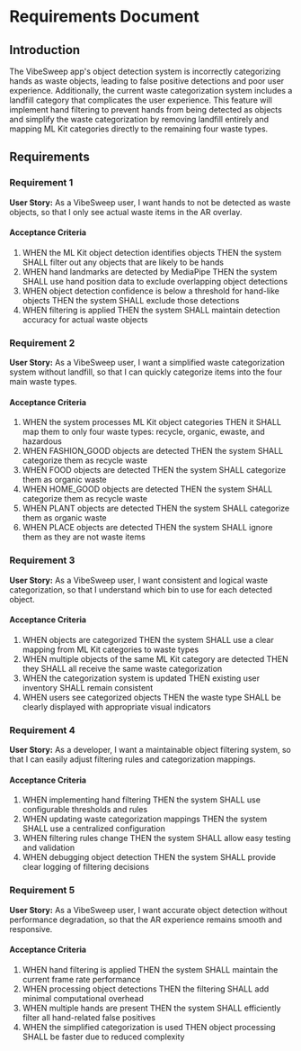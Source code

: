 # Requirements Document

## Introduction

The VibeSweep app's object detection system is incorrectly categorizing hands as waste objects, leading to false positive detections and poor user experience. Additionally, the current waste categorization system includes a landfill category that complicates the user experience. This feature will implement hand filtering to prevent hands from being detected as objects and simplify the waste categorization by removing landfill entirely and mapping ML Kit categories directly to the remaining four waste types.

## Requirements

### Requirement 1

**User Story:** As a VibeSweep user, I want hands to not be detected as waste objects, so that I only see actual waste items in the AR overlay.

#### Acceptance Criteria

1. WHEN the ML Kit object detection identifies objects THEN the system SHALL filter out any objects that are likely to be hands
2. WHEN hand landmarks are detected by MediaPipe THEN the system SHALL use hand position data to exclude overlapping object detections
3. WHEN object detection confidence is below a threshold for hand-like objects THEN the system SHALL exclude those detections
4. WHEN filtering is applied THEN the system SHALL maintain detection accuracy for actual waste objects

### Requirement 2

**User Story:** As a VibeSweep user, I want a simplified waste categorization system without landfill, so that I can quickly categorize items into the four main waste types.

#### Acceptance Criteria

1. WHEN the system processes ML Kit object categories THEN it SHALL map them to only four waste types: recycle, organic, ewaste, and hazardous
2. WHEN FASHION_GOOD objects are detected THEN the system SHALL categorize them as recycle waste
3. WHEN FOOD objects are detected THEN the system SHALL categorize them as organic waste
4. WHEN HOME_GOOD objects are detected THEN the system SHALL categorize them as recycle waste
5. WHEN PLANT objects are detected THEN the system SHALL categorize them as organic waste
6. WHEN PLACE objects are detected THEN the system SHALL ignore them as they are not waste items

### Requirement 3

**User Story:** As a VibeSweep user, I want consistent and logical waste categorization, so that I understand which bin to use for each detected object.

#### Acceptance Criteria

1. WHEN objects are categorized THEN the system SHALL use a clear mapping from ML Kit categories to waste types
2. WHEN multiple objects of the same ML Kit category are detected THEN they SHALL all receive the same waste categorization
3. WHEN the categorization system is updated THEN existing user inventory SHALL remain consistent
4. WHEN users see categorized objects THEN the waste type SHALL be clearly displayed with appropriate visual indicators

### Requirement 4

**User Story:** As a developer, I want a maintainable object filtering system, so that I can easily adjust filtering rules and categorization mappings.

#### Acceptance Criteria

1. WHEN implementing hand filtering THEN the system SHALL use configurable thresholds and rules
2. WHEN updating waste categorization mappings THEN the system SHALL use a centralized configuration
3. WHEN filtering rules change THEN the system SHALL allow easy testing and validation
4. WHEN debugging object detection THEN the system SHALL provide clear logging of filtering decisions

### Requirement 5

**User Story:** As a VibeSweep user, I want accurate object detection without performance degradation, so that the AR experience remains smooth and responsive.

#### Acceptance Criteria

1. WHEN hand filtering is applied THEN the system SHALL maintain the current frame rate performance
2. WHEN processing object detections THEN the filtering SHALL add minimal computational overhead
3. WHEN multiple hands are present THEN the system SHALL efficiently filter all hand-related false positives
4. WHEN the simplified categorization is used THEN object processing SHALL be faster due to reduced complexity